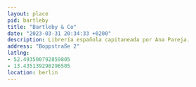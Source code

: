 ```yaml
---
layout: place
pid: bartleby
title: "Bartleby & Co"
date: "2023-03-31 20:34:33 +0200"
description: Librería española capitaneada por Ana Pareja.
address: "Boppstraße 2"
latlng:
- 52.493500792859805
- 13.435139298296505
location: berlin
---
```

